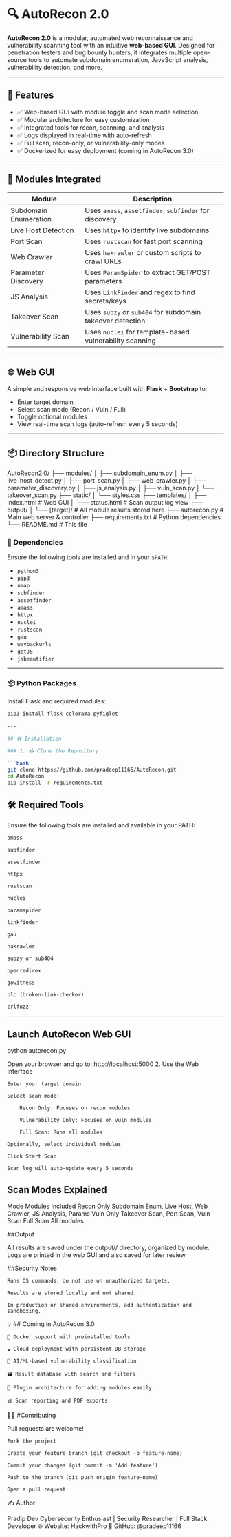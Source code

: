 # 🔍 AutoRecon 2.0

**AutoRecon 2.0** is a modular, automated web reconnaissance and vulnerability scanning tool with an intuitive **web-based GUI**. Designed for penetration testers and bug bounty hunters, it integrates multiple open-source tools to automate subdomain enumeration, JavaScript analysis, vulnerability detection, and more.

---

## 🚀 Features

- ✅ Web-based GUI with module toggle and scan mode selection
- ✅ Modular architecture for easy customization
- ✅ Integrated tools for recon, scanning, and analysis
- ✅ Logs displayed in real-time with auto-refresh
- ✅ Full scan, recon-only, or vulnerability-only modes
- ✅ Dockerized for easy deployment (coming in AutoRecon 3.0)

---

## 🧩 Modules Integrated

| Module                 | Description                                              |
|------------------------|----------------------------------------------------------|
| Subdomain Enumeration  | Uses `amass`, `assetfinder`, `subfinder` for discovery   |
| Live Host Detection    | Uses `httpx` to identify live subdomains                 |
| Port Scan              | Uses `rustscan` for fast port scanning                   |
| Web Crawler            | Uses `hakrawler` or custom scripts to crawl URLs         |
| Parameter Discovery    | Uses `ParamSpider` to extract GET/POST parameters        |
| JS Analysis            | Uses `LinkFinder` and regex to find secrets/keys         |
| Takeover Scan          | Uses `subzy` or `sub404` for subdomain takeover detection|
| Vulnerability Scan     | Uses `nuclei` for template-based vulnerability scanning  |

---

## 🌐 Web GUI

A simple and responsive web interface built with **Flask** + **Bootstrap** to:

- Enter target domain
- Select scan mode (Recon / Vuln / Full)
- Toggle optional modules
- View real-time scan logs (auto-refresh every 5 seconds)

---

## 📦 Directory Structure

AutoRecon2.0/
├── modules/
│ ├── subdomain_enum.py
│ ├── live_host_detect.py
│ ├── port_scan.py
│ ├── web_crawler.py
│ ├── parameter_discovery.py
│ ├── js_analysis.py
│ ├── vuln_scan.py
│ └── takeover_scan.py
├── static/
│ └── styles.css
├── templates/
│ ├── index.html # Web GUI
│ └── status.html # Scan output log view
├── output/
│ └── [target]/ # All module results stored here
├── autorecon.py # Main web server & controller
├── requirements.txt # Python dependencies
└── README.md # This file


### 🔗 Dependencies

Ensure the following tools are installed and in your `$PATH`:

- `python3`
- `pip3`
- `nmap`
- `subfinder`
- `assetfinder`
- `amass`
- `httpx`
- `nuclei`
- `rustscan`
- `gau`
- `waybackurls`
- `getJS`
- `jsbeautifier`

--- 

### 📦 Python Packages

Install Flask and required modules:

```bash
pip3 install flask colorama pyfiglet

---

## 🛠️ Installation

### 1. 📥 Clone the Repository

```bash
git clone https://github.com/pradeep11166/AutoRecon.git
cd AutoRecon
pip install -r requirements.txt

```

## 🛠️ Required Tools

Ensure the following tools are installed and available in your PATH:

    amass

    subfinder

    assetfinder

    httpx

    rustscan

    nuclei

    paramspider

    linkfinder

    gau

    hakrawler

    subzy or sub404

    openredirex

    gowitness

    blc (broken-link-checker)

    crlfuzz

---

## Launch AutoRecon Web GUI

python autorecon.py

Open your browser and go to: http://localhost:5000
2. Use the Web Interface

    Enter your target domain

    Select scan mode:

        Recon Only: Focuses on recon modules

        Vulnerability Only: Focuses on vuln modules

        Full Scan: Runs all modules

    Optionally, select individual modules

    Click Start Scan

    Scan log will auto-update every 5 seconds


## Scan Modes Explained

Mode	Modules Included
Recon   Only	Subdomain Enum, Live Host, Web Crawler, JS  Analysis, Params
Vuln    Only	Takeover Scan, Port Scan, Vuln Scan
Full    Scan	All modules


##Output

All results are saved under the output/<domain>/ directory, organized by module. Logs are printed in the web GUI and also saved for later review



##Security Notes

    Runs OS commands; do not use on unauthorized targets.

    Results are stored locally and not shared.

    In production or shared environments, add authentication and sandboxing.



💡 ## Coming in AutoRecon 3.0

    🐳 Docker support with preinstalled tools

    ☁️ Cloud deployment with persistent DB storage

    🧠 AI/ML-based vulnerability classification

    🗃️ Result database with search and filters

    🧩 Plugin architecture for adding modules easily

    📊 Scan reporting and PDF exports




🙋‍♂️ #Contributing

Pull requests are welcome!

    Fork the project

    Create your feature branch (git checkout -b feature-name)

    Commit your changes (git commit -m 'Add feature')

    Push to the branch (git push origin feature-name)

    Open a pull request



✍️ Author

Pradip Dev
Cybersecurity Enthusiast | Security Researcher | Full Stack Developer
🌐 Website: HackwithPro
🔗 GitHub: @pradeep11166
